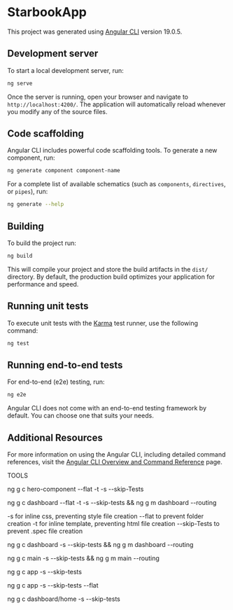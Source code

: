 # StarbookApp

This project was generated using [Angular CLI](https://github.com/angular/angular-cli) version 19.0.5.

## Development server

To start a local development server, run:

```bash
ng serve
```

Once the server is running, open your browser and navigate to `http://localhost:4200/`. The application will automatically reload whenever you modify any of the source files.

## Code scaffolding

Angular CLI includes powerful code scaffolding tools. To generate a new component, run:

```bash
ng generate component component-name
```

For a complete list of available schematics (such as `components`, `directives`, or `pipes`), run:

```bash
ng generate --help
```

## Building

To build the project run:

```bash
ng build
```

This will compile your project and store the build artifacts in the `dist/` directory. By default, the production build optimizes your application for performance and speed.

## Running unit tests

To execute unit tests with the [Karma](https://karma-runner.github.io) test runner, use the following command:

```bash
ng test
```

## Running end-to-end tests

For end-to-end (e2e) testing, run:

```bash
ng e2e
```

Angular CLI does not come with an end-to-end testing framework by default. You can choose one that suits your needs.

## Additional Resources

For more information on using the Angular CLI, including detailed command references, visit the [Angular CLI Overview and Command Reference](https://angular.dev/tools/cli) page.




TOOLS

ng g c hero-component --flat -t -s --skip-Tests

ng g c dashboard --flat -t -s --skip-tests && ng g m dashboard --routing

-s for inline css, preventing style file creation
--flat to prevent folder creation
-t for inline template, preventing html file creation
--skip-Tests to prevent .spec file creation

ng g c dashboard -s --skip-tests && ng g m dashboard --routing

ng g c main -s --skip-tests && ng g m main --routing

ng g c app -s --skip-tests 

ng g c app -s --skip-tests --flat

ng g c dashboard/home -s --skip-tests